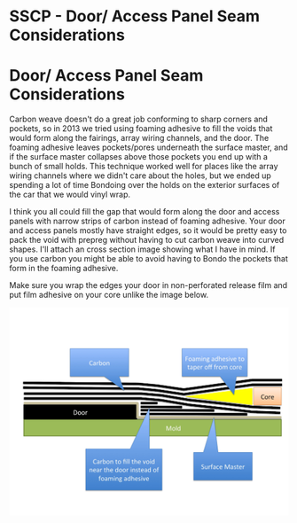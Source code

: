 # SSCP - Door/ Access Panel Seam Considerations

# Door/ Access Panel Seam Considerations

Carbon weave doesn't do a great job conforming to sharp corners and pockets, so in 2013 we tried using foaming adhesive to fill the voids that would form along the fairings, array wiring channels, and the door. The foaming adhesive leaves pockets/pores underneath the surface master, and if the surface master collapses above those pockets you end up with a bunch of small holds. This technique worked well for places like the array wiring channels where we didn't care about the holes, but we ended up spending a lot of time Bondoing over the holds on the exterior surfaces of the car that we would vinyl wrap.

I think you all could fill the gap that would form along the door and access panels with narrow strips of carbon instead of foaming adhesive. Your door and access panels mostly have straight edges, so it would be pretty easy to pack the void with prepreg without having to cut carbon weave into curved shapes. I'll attach an cross section image showing what I have in mind. If you use carbon you might be able to avoid having to Bondo the pockets that form in the foaming adhesive.

Make sure you wrap the edges your door in non-perforated release film and put film adhesive on your core unlike the image below.

![](../../../../../assets/image_8d0b4e9871.png)

